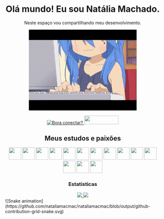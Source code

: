 
<h1 align="center">Olá mundo! Eu sou Natália Machado.</h1>
<div align="center">
	<p>
	Neste espaço vou compartilhando meu desenvolvimento.
	</p>
	<p align="center">
	  <img src="JKkW.gif" width="350">
	</p>
</div>
<div align="center">
    <a href="https://www.linkedin.com/in/nataliasfmmachado/" target="_blank">
        <img title="Bora conectar?" src="https://img.shields.io/badge/LinkedIn-0077B5?style=for-the-badge&logo=linkedin&logoColor=white">
    </a>
    <a href="mailto:nataliasfmmachado@gmail.com" target="_blank">
        <img src="https://img.shields.io/badge/Gmail-D14836?style=for-the-badge&logo=gmail&logoColor=white" width="111px" height="28px">
    </a>
</div>
<h2 align="center">Meus estudos e paixões</h2>
<div align="center">
	<img src="https://cdn.jsdelivr.net/gh/devicons/devicon/icons/java/java-original.svg" width="40" height="40"/>  
	<img src="https://cdn.jsdelivr.net/gh/devicons/devicon/icons/spring/spring-original.svg" width="40" height="40"/>
	<img src="https://cdn.jsdelivr.net/gh/devicons/devicon/icons/html5/html5-original.svg" width="40" height="40"/>  
	<img src="https://cdn.jsdelivr.net/gh/devicons/devicon/icons/css3/css3-original.svg" width="40" height="40"/>
    <img src="https://cdn.jsdelivr.net/gh/devicons/devicon/icons/angularjs/angularjs-original.svg" width="40" height="40"/>  
    <img src="https://cdn.jsdelivr.net/gh/devicons/devicon/icons/javascript/javascript-original.svg" width="40" height="40"/>
    <img src="https://cdn.jsdelivr.net/gh/devicons/devicon/icons/typescript/typescript-original.svg" width="40" height="40"/>
    <img src="https://cdn.jsdelivr.net/gh/devicons/devicon/icons/mysql/mysql-original-wordmark.svg" width="40" height="40"/>
    <img src="https://cdn.jsdelivr.net/gh/devicons/devicon/icons/microsoftsqlserver/microsoftsqlserver-plain-wordmark.svg" width="40" height="40"/>
    <img src="https://cdn.jsdelivr.net/gh/devicons/devicon/icons/vscode/vscode-original-wordmark.svg" width="40" height="40"/>
    <img src="https://cdn.jsdelivr.net/gh/devicons/devicon/icons/github/github-original-wordmark.svg" width="40" height="40"/>
    <img src="https://cdn.jsdelivr.net/gh/devicons/devicon/icons/git/git-original-wordmark.svg" width="40" height="40"/>
    <img src="https://cdn.jsdelivr.net/gh/devicons/devicon/icons/windows8/windows8-original.svg" width="40" height="40"/>
    <img src="https://cdn.jsdelivr.net/gh/devicons/devicon/icons/amazonwebservices/amazonwebservices-original-wordmark.svg" width="40px" height="40px">
</div>
<h3 align="center">Estatísticas</h3>
<div align="center">
	<a href="https://github.com/nataliamacmac">  
  <img height="140" src="https://github-readme-stats.vercel.app/api/top-langs/?username=nataliamacmac&layout=compact&langs_count=7&theme=dracula"/>  
  <img height="140" src="https://github-readme-stats.vercel.app/api?username=nataliamacmac&show_icons=true&theme=dracula&include_all_commits=true&count_private=true"/> 
	</a>
</div>
![Snake animation](https://github.com/nataliamacmac/nataliamacmac/blob/output/github-contribution-grid-snake.svg)

